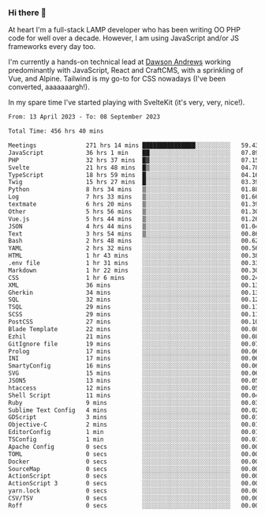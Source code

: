 ### Hi there 👋

<!--
**JamesNock/JamesNock** is a ✨ _special_ ✨ repository because its `README.md` (this file) appears on your GitHub profile.

Here are some ideas to get you started:

- 🔭 I’m currently working on ...
- 🌱 I’m currently learning ...
- 👯 I’m looking to collaborate on ...
- 🤔 I’m looking for help with ...
- 💬 Ask me about ...
- 📫 How to reach me: ...
- 😄 Pronouns: ...
- ⚡ Fun fact: ...
-->
At heart I'm a full-stack LAMP developer who has been writing OO PHP code for well over a decade. However, I am using JavaScript and/or JS frameworks every day too.

I'm currently a hands-on technical lead at [Dawson Andrews](https://www.dawsonandrews.com/) working predominantly with JavaScript, React and CraftCMS, with a sprinkling of Vue, and Alpine. Tailwind is my go-to for CSS nowadays (I've been converted, aaaaaaargh!).

In my spare time I've started playing with SvelteKit (it's very, very, nice!).

<!--START_SECTION:waka-->

```txt
From: 13 April 2023 - To: 08 September 2023

Total Time: 456 hrs 40 mins

Meetings              271 hrs 14 mins ███████████████░░░░░░░░░░   59.43 %
JavaScript            36 hrs 1 min    ██░░░░░░░░░░░░░░░░░░░░░░░   07.89 %
PHP                   32 hrs 37 mins  █▓░░░░░░░░░░░░░░░░░░░░░░░   07.15 %
Svelte                21 hrs 48 mins  █▒░░░░░░░░░░░░░░░░░░░░░░░   04.78 %
TypeScript            18 hrs 59 mins  █░░░░░░░░░░░░░░░░░░░░░░░░   04.16 %
Twig                  15 hrs 27 mins  █░░░░░░░░░░░░░░░░░░░░░░░░   03.39 %
Python                8 hrs 34 mins   ▒░░░░░░░░░░░░░░░░░░░░░░░░   01.88 %
Log                   7 hrs 33 mins   ▒░░░░░░░░░░░░░░░░░░░░░░░░   01.66 %
textmate              6 hrs 20 mins   ▒░░░░░░░░░░░░░░░░░░░░░░░░   01.39 %
Other                 5 hrs 56 mins   ▒░░░░░░░░░░░░░░░░░░░░░░░░   01.30 %
Vue.js                5 hrs 44 mins   ▒░░░░░░░░░░░░░░░░░░░░░░░░   01.26 %
JSON                  4 hrs 44 mins   ▒░░░░░░░░░░░░░░░░░░░░░░░░   01.04 %
Text                  3 hrs 54 mins   ▒░░░░░░░░░░░░░░░░░░░░░░░░   00.86 %
Bash                  2 hrs 48 mins   ░░░░░░░░░░░░░░░░░░░░░░░░░   00.62 %
YAML                  2 hrs 32 mins   ░░░░░░░░░░░░░░░░░░░░░░░░░   00.56 %
HTML                  1 hr 43 mins    ░░░░░░░░░░░░░░░░░░░░░░░░░   00.38 %
.env file             1 hr 31 mins    ░░░░░░░░░░░░░░░░░░░░░░░░░   00.33 %
Markdown              1 hr 22 mins    ░░░░░░░░░░░░░░░░░░░░░░░░░   00.30 %
CSS                   1 hr 6 mins     ░░░░░░░░░░░░░░░░░░░░░░░░░   00.24 %
XML                   36 mins         ░░░░░░░░░░░░░░░░░░░░░░░░░   00.13 %
Gherkin               34 mins         ░░░░░░░░░░░░░░░░░░░░░░░░░   00.13 %
SQL                   32 mins         ░░░░░░░░░░░░░░░░░░░░░░░░░   00.12 %
TSQL                  29 mins         ░░░░░░░░░░░░░░░░░░░░░░░░░   00.11 %
SCSS                  29 mins         ░░░░░░░░░░░░░░░░░░░░░░░░░   00.11 %
PostCSS               27 mins         ░░░░░░░░░░░░░░░░░░░░░░░░░   00.10 %
Blade Template        22 mins         ░░░░░░░░░░░░░░░░░░░░░░░░░   00.08 %
Ezhil                 21 mins         ░░░░░░░░░░░░░░░░░░░░░░░░░   00.08 %
GitIgnore file        19 mins         ░░░░░░░░░░░░░░░░░░░░░░░░░   00.07 %
Prolog                17 mins         ░░░░░░░░░░░░░░░░░░░░░░░░░   00.06 %
INI                   17 mins         ░░░░░░░░░░░░░░░░░░░░░░░░░   00.06 %
SmartyConfig          16 mins         ░░░░░░░░░░░░░░░░░░░░░░░░░   00.06 %
SVG                   15 mins         ░░░░░░░░░░░░░░░░░░░░░░░░░   00.06 %
JSON5                 13 mins         ░░░░░░░░░░░░░░░░░░░░░░░░░   00.05 %
htaccess              12 mins         ░░░░░░░░░░░░░░░░░░░░░░░░░   00.05 %
Shell Script          11 mins         ░░░░░░░░░░░░░░░░░░░░░░░░░   00.04 %
Ruby                  9 mins          ░░░░░░░░░░░░░░░░░░░░░░░░░   00.03 %
Sublime Text Config   4 mins          ░░░░░░░░░░░░░░░░░░░░░░░░░   00.02 %
GDScript              3 mins          ░░░░░░░░░░░░░░░░░░░░░░░░░   00.01 %
Objective-C           2 mins          ░░░░░░░░░░░░░░░░░░░░░░░░░   00.01 %
EditorConfig          1 min           ░░░░░░░░░░░░░░░░░░░░░░░░░   00.01 %
TSConfig              1 min           ░░░░░░░░░░░░░░░░░░░░░░░░░   00.01 %
Apache Config         0 secs          ░░░░░░░░░░░░░░░░░░░░░░░░░   00.00 %
TOML                  0 secs          ░░░░░░░░░░░░░░░░░░░░░░░░░   00.00 %
Docker                0 secs          ░░░░░░░░░░░░░░░░░░░░░░░░░   00.00 %
SourceMap             0 secs          ░░░░░░░░░░░░░░░░░░░░░░░░░   00.00 %
ActionScript          0 secs          ░░░░░░░░░░░░░░░░░░░░░░░░░   00.00 %
ActionScript 3        0 secs          ░░░░░░░░░░░░░░░░░░░░░░░░░   00.00 %
yarn.lock             0 secs          ░░░░░░░░░░░░░░░░░░░░░░░░░   00.00 %
CSV/TSV               0 secs          ░░░░░░░░░░░░░░░░░░░░░░░░░   00.00 %
Roff                  0 secs          ░░░░░░░░░░░░░░░░░░░░░░░░░   00.00 %
```

<!--END_SECTION:waka-->
